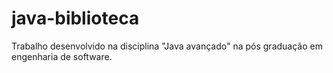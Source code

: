# java-biblioteca

Trabalho desenvolvido na disciplina "Java avançado" na pós graduação em engenharia de software.
